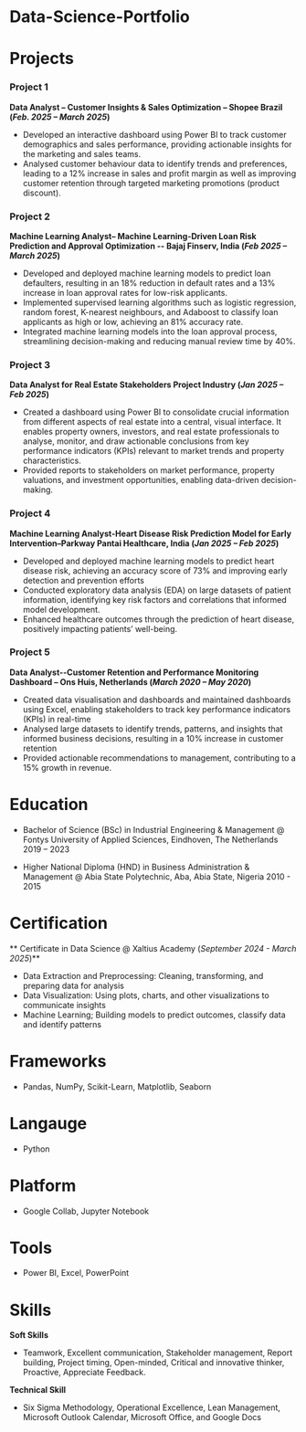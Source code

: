# Data-Science-Portfolio

# Projects
### Project 1
**Data Analyst – Customer Insights & Sales Optimization – Shopee Brazil (_Feb. 2025 – March 2025_)**
- Developed an interactive dashboard using Power BI to track customer demographics and sales performance, providing actionable insights for the marketing and sales teams.
- Analysed customer behaviour data to identify trends and preferences, leading to a 12% increase in sales and profit margin as well as improving customer retention through targeted marketing promotions (product discount).


### Project 2
**Machine Learning Analyst– Machine Learning-Driven Loan Risk Prediction and Approval Optimization -- Bajaj Finserv, India (_Feb 2025 – March 2025_)**
- Developed and deployed machine learning models to predict loan defaulters, resulting in an 18% reduction in default rates and a 13% increase in loan approval rates for low-risk applicants.
- Implemented supervised learning algorithms such as logistic regression, random forest, K-nearest neighbours, and Adaboost to classify loan applicants as high or low, achieving an 81% accuracy rate.
- Integrated machine learning models into the loan approval process, streamlining decision-making and reducing manual review time by 40%.


### Project 3
**Data Analyst for Real Estate Stakeholders Project Industry (_Jan 2025 – Feb 2025_)**
- Created a dashboard using Power BI to consolidate crucial information from different aspects of real estate into a central, visual interface. It enables property owners, investors, and real estate professionals to analyse, monitor, and draw actionable conclusions from key performance indicators (KPIs) relevant to market trends and property characteristics.
- Provided reports to stakeholders on market performance, property valuations, and investment opportunities, enabling data-driven decision-making.

### Project 4
**Machine Learning Analyst-Heart Disease Risk Prediction Model for Early Intervention–Parkway Pantai Healthcare, India (_Jan 2025 – Feb 2025_)**
- Developed and deployed machine learning models to predict heart disease risk, achieving an accuracy score of 73% and improving early detection and prevention efforts
- Conducted exploratory data analysis (EDA) on large datasets of patient information, identifying key risk factors and correlations that informed model development.
- Enhanced healthcare outcomes through the prediction of heart disease, positively impacting patients’ well-being.

### Project 5
**Data Analyst--Customer Retention and Performance Monitoring Dashboard – Ons Huis, Netherlands (_March 2020 – May 2020_)**
- Created data visualisation and dashboards and maintained dashboards using Excel, enabling stakeholders to track key performance indicators (KPIs) in real-time
- Analysed large datasets to identify trends, patterns, and insights that informed business decisions, resulting in a 10% increase in customer retention
- Provided actionable recommendations to management, contributing to a 15% growth in revenue.

# Education
- Bachelor of Science (BSc) in Industrial Engineering & Management @ Fontys University of Applied Sciences, Eindhoven, The Netherlands		2019 – 2023

- Higher National Diploma (HND) in Business Administration & Management @ Abia State Polytechnic, Aba, Abia State, Nigeria  2010 - 2015

# Certification
** Certificate in Data Science @ Xaltius Academy (_September 2024 - March 2025_)**
- Data Extraction and Preprocessing: Cleaning, transforming, and preparing data for analysis
- Data Visualization: Using plots, charts, and other visualizations to communicate insights
- Machine Learning; Building models to predict outcomes, classify data and identify patterns

# Frameworks
- Pandas, NumPy, Scikit-Learn, Matplotlib, Seaborn

# Langauge
- Python

# Platform
- Google Collab, Jupyter Notebook

# Tools
- Power BI, Excel, PowerPoint

# Skills
**Soft Skills**
- Teamwork, Excellent communication, Stakeholder management, Report building, Project timing, Open-minded, Critical and innovative thinker, Proactive, Appreciate Feedback.
  
**Technical Skill**
- Six Sigma Methodology, Operational Excellence, Lean Management, Microsoft Outlook Calendar, Microsoft Office, and Google Docs              

